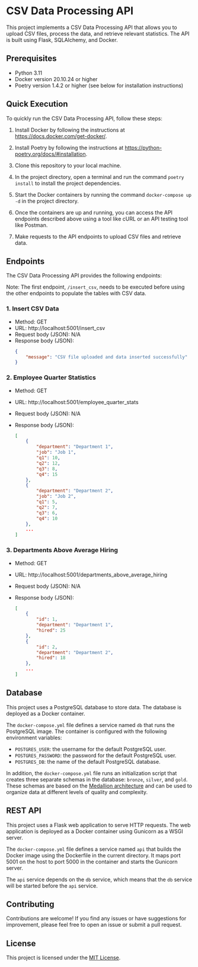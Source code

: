 # CSV Data Processing API

This project implements a CSV Data Processing API that allows you to upload CSV files, process the data, and retrieve relevant statistics. The API is built using Flask, SQLAlchemy, and Docker.

## Prerequisites

- Python 3.11
- Docker version 20.10.24 or higher
- Poetry version 1.4.2 or higher (see below for installation instructions)

## Quick Execution

To quickly run the CSV Data Processing API, follow these steps:

1. Install Docker by following the instructions at https://docs.docker.com/get-docker/.

2. Install Poetry by following the instructions at https://python-poetry.org/docs/#installation.

3. Clone this repository to your local machine.

4. In the project directory, open a terminal and run the command `poetry install` to install the project dependencies.

5. Start the Docker containers by running the command `docker-compose up -d` in the project directory.

6. Once the containers are up and running, you can access the API endpoints described above using a tool like cURL or an API testing tool like Postman.

7. Make requests to the API endpoints to upload CSV files and retrieve data.

## Endpoints

The CSV Data Processing API provides the following endpoints:

Note: The first endpoint, `/insert_csv`, needs to be executed before using the other endpoints to populate the tables with CSV data.

### 1. Insert CSV Data

- Method: GET
- URL: http://localhost:5001/insert_csv
- Request body (JSON): N/A
- Response body (JSON):
  ```json
  {
      "message": "CSV file uploaded and data inserted successfully"
  }
  ```

### 2. Employee Quarter Statistics
- Method: GET
- URL: http://localhost:5001/employee_quarter_stats
- Request body (JSON): N/A
- Response body (JSON):

    ```json
    [
        {
            "department": "Department 1",
            "job": "Job 1",
            "q1": 10,
            "q2": 12,
            "q3": 8,
            "q4": 15
        },
        {
            "department": "Department 2",
            "job": "Job 2",
            "q1": 5,
            "q2": 7,
            "q3": 6,
            "q4": 10
        },
        ...
    ]
    ```

### 3. Departments Above Average Hiring
- Method: GET
- URL: http://localhost:5001/departments_above_average_hiring
- Request body (JSON): N/A
- Response body (JSON):

    ```json
    [
        {
            "id": 1,
            "department": "Department 1",
            "hired": 25
        },
        {
            "id": 2,
            "department": "Department 2",
            "hired": 18
        },
        ...
    ]
    ```

## Database

This project uses a PostgreSQL database to store data. The database is deployed as a Docker container.

The `docker-compose.yml` file defines a service named `db` that runs the PostgreSQL image. The container is configured with the following environment variables:

- `POSTGRES_USER`: the username for the default PostgreSQL user.
- `POSTGRES_PASSWORD`: the password for the default PostgreSQL user.
- `POSTGRES_DB`: the name of the default PostgreSQL database.

In addition, the `docker-compose.yml` file runs an initialization script that creates three separate schemas in the database: `bronze`, `silver`, and `gold`. These schemas are based on the [Medallion architecture](https://www.databricks.com/glossary/medallion-architecture) and can be used to organize data at different levels of quality and complexity.

## REST API

This project uses a Flask web application to serve HTTP requests. The web application is deployed as a Docker container using Gunicorn as a WSGI server.

The `docker-compose.yml` file defines a service named `api` that builds the Docker image using the Dockerfile in the current directory. It maps port 5001 on the host to port 5000 in the container and starts the Gunicorn server.

The `api` service depends on the `db` service, which means that the `db` service will be started before the `api` service.

## Contributing

Contributions are welcome! If you find any issues or have suggestions for improvement, please feel free to open an issue or submit a pull request.

## License

This project is licensed under the [MIT License](https://www.mit.edu/~amini/LICENSE.md).
